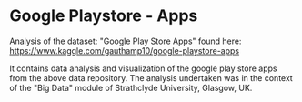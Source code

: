 # Google Playstore - Apps
Analysis of the dataset: "Google Play Store Apps" found here: https://www.kaggle.com/gauthamp10/google-playstore-apps

It contains data analysis and visualization of the google play store apps from the above data repository. The analysis undertaken was in the context of the "Big Data" module of Strathclyde University, Glasgow, UK.
